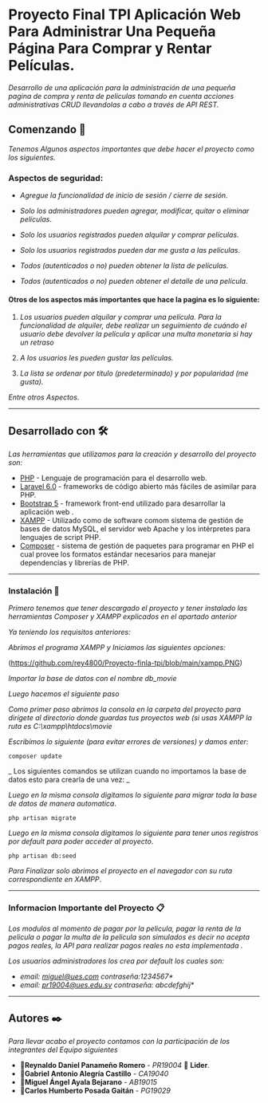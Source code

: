 # Proyecto Final TPI Aplicación Web Para Administrar Una Pequeña Página Para Comprar y Rentar Películas. 



_Desarrollo de una aplicación para la administración de una pequeña pagina de compra y renta de peliculas tomando en cuenta acciones administrativas CRUD llevandolas a cabo a través de API REST._



## Comenzando 🚀

_Tenemos Algunos aspectos importantes que debe hacer el proyecto como los siguientes._

### Aspectos de seguridad:
- _Agregue la funcionalidad de inicio de sesión / cierre de sesión._

- _Solo los administradores pueden agregar, modificar, quitar o eliminar películas_.

- _Solo los usuarios registrados pueden alquilar y comprar películas_.
- _Solo los usuarios registrados pueden dar me gusta a las películas_.

- _Todos (autenticados o no) pueden obtener la lista de películas._
- _Todos (autenticados o no) pueden obtener el detalle de una película_.

#### Otros de los aspectos más importantes que  hace la pagina es lo siguiente:

1. _Los usuarios pueden alquilar y comprar una película. Para la funcionalidad de alquiler, debe realizar un
seguimiento de cuándo el usuario debe devolver la película y aplicar una multa monetaria si hay un retraso_

2. _A los usuarios les pueden gustar las películas._

3. _La lista se ordenar por título (predeterminado) y por popularidad (me gusta)._

_Entre otros Aspectos_.

***
## Desarrollado con 🛠️

_Las herramientas que utilizamos para la creación y desarrollo del proyecto son:_

* [PHP](https://www.php.net/manual/es/index.php) - Lenguaje de programación para el desarrollo web.
* [Laravel 6.0](https://laravel.com/docs/6.x) -  frameworks de código abierto más fáciles de asimilar para PHP. 
* [Bootstrap 5](https://getbootstrap.com/) -  framework front-end utilizado para desarrollar la aplicación web .
* [XAMPP](https://www.apachefriends.org/es/index.html) -  Utilizado como de software  comom sistema de gestión de bases de datos MySQL, el servidor web Apache y los intérpretes para lenguajes de script PHP.
* [Composer](https://getcomposer.org/) - sistema de gestión de paquetes para programar en PHP el cual provee los formatos estándar necesarios para manejar dependencias y librerías de PHP.


***
### Instalación 🔧

_Primero tenemos  que tener descargado el proyecto y tener instalado las herramientas Composer y XAMPP explicados en el apartado anterior_


_Ya teniendo los requisitos anteriores:_

_Abrimos el programa XAMPP y Iniciamos las siguientes opciones:_


(https://github.com/rey4800/Proyecto-finla-tpi/blob/main/xampp.PNG)

_Importar la base de datos con el nombre db_movie_

_Luego hacemos el siguiente paso_


_Como primer paso abrimos la consola en la carpeta del proyecto para dirígete al directorio donde guardas tus proyectos web (si usas XAMPP la ruta es C:\xampp\htdocs\movie_

_Escribimos lo siguiente (para evitar errores de versiones) y damos enter:_
```
composer update
```

_  Los siguientes comandos se utilizan cuando no importamos la base de datos esto para crearla de una vez: _

_Luego en la misma consola digitamos lo siguiente para migrar toda la base de datos de manera automatica_.

```
php artisan migrate
```

_Luego en la misma consola digitamos lo siguiente para tener unos registros por default para poder acceder al proyecto_.


```
php artisan db:seed
```

_Para Finalizar solo abrimos el proyecto en el navegador con su ruta correspondiente en XAMPP_.

***

### Informacion Importante del Proyecto 📋

_Los modulos al momento de pagar por la pelicula, pagar la renta de la pelicula o pagar la multa de la pelicula son simulados es decir no acepta pagos reales, la API para realizar pagos reales no esta implementada ._

_Los usuarios administradores los crea por default los cuales son:_
* _email: miguel@ues.com contraseña:1234567*_
*  _email: pr19004@ues.edu.sv contraseña: abcdefghij*_


***
## Autores ✒️

_Para llevar acabo el proyecto contamos con la participación de los integrantes del Equipo siguientes_

* 📌**Reynaldo Daniel Panameño Romero** - *PR19004* 📢 **Lider**. 
* 📌**Gabriel Antonio Alegría Castillo** - *CA19040*
* 📌**Miguel Ángel Ayala Bejarano** - *AB19015*
* 📌**Carlos Humberto Posada Gaitán** - *PG19029*




